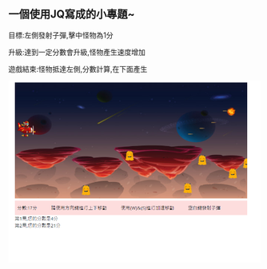一個使用JQ寫成的小專題~
---------------------------------------------------------------------------------

目標:左側發射子彈,擊中怪物為1分 

升級:達到一定分數會升級,怪物產生速度增加 

遊戲結束:怪物抵達左側,分數計算,在下面產生 

![image](https://github.com/richard85501/little_airplane_game/blob/main/airplane.PNG)
